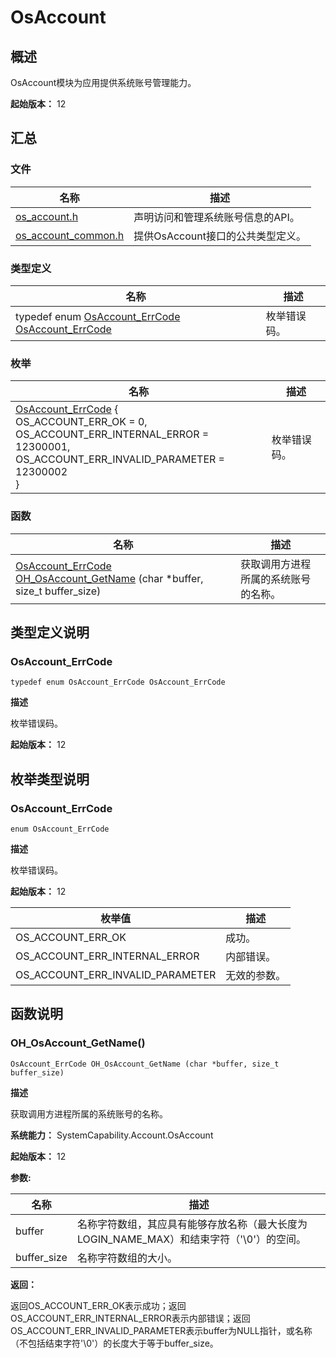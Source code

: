 # OsAccount


## 概述

OsAccount模块为应用提供系统账号管理能力。

**起始版本：** 12


## 汇总


### 文件

| 名称 | 描述 | 
| -------- | -------- |
| [os_account.h](os__account_8h.md) | 声明访问和管理系统账号信息的API。 | 
| [os_account_common.h](os__account__common_8h.md) | 提供OsAccount接口的公共类型定义。 | 


### 类型定义

| 名称 | 描述 | 
| -------- | -------- |
| typedef enum [OsAccount_ErrCode](#osaccount_errcode-1) [OsAccount_ErrCode](#osaccount_errcode) | 枚举错误码。 | 


### 枚举

| 名称 | 描述 | 
| -------- | -------- |
| [OsAccount_ErrCode](#osaccount_errcode-1) {<br/>OS_ACCOUNT_ERR_OK = 0,<br/>OS_ACCOUNT_ERR_INTERNAL_ERROR = 12300001,<br/>OS_ACCOUNT_ERR_INVALID_PARAMETER = 12300002<br/>} | 枚举错误码。 | 


### 函数

| 名称 | 描述 | 
| -------- | -------- |
| [OsAccount_ErrCode](#osaccount_errcode) [OH_OsAccount_GetName](#oh_osaccount_getname) (char \*buffer, size_t buffer_size) | 获取调用方进程所属的系统账号的名称。 | 


## 类型定义说明


### OsAccount_ErrCode

```
typedef enum OsAccount_ErrCode OsAccount_ErrCode
```

**描述**

枚举错误码。

**起始版本：** 12


## 枚举类型说明


### OsAccount_ErrCode

```
enum OsAccount_ErrCode
```

**描述**

枚举错误码。

**起始版本：** 12

| 枚举值 | 描述 | 
| -------- | -------- |
| OS_ACCOUNT_ERR_OK | 成功。 | 
| OS_ACCOUNT_ERR_INTERNAL_ERROR | 内部错误。 | 
| OS_ACCOUNT_ERR_INVALID_PARAMETER | 无效的参数。 | 


## 函数说明


### OH_OsAccount_GetName()

```
OsAccount_ErrCode OH_OsAccount_GetName (char *buffer, size_t buffer_size)
```

**描述**

获取调用方进程所属的系统账号的名称。

**系统能力：** SystemCapability.Account.OsAccount

**起始版本：** 12

**参数:**

| 名称 | 描述 | 
| -------- | -------- |
| buffer | 名称字符数组，其应具有能够存放名称（最大长度为LOGIN_NAME_MAX）和结束字符（'\0'）的空间。 | 
| buffer_size | 名称字符数组的大小。 | 

**返回：**

返回OS_ACCOUNT_ERR_OK表示成功；返回OS_ACCOUNT_ERR_INTERNAL_ERROR表示内部错误；返回OS_ACCOUNT_ERR_INVALID_PARAMETER表示buffer为NULL指针，或名称（不包括结束字符'\0'）的长度大于等于buffer_size。
